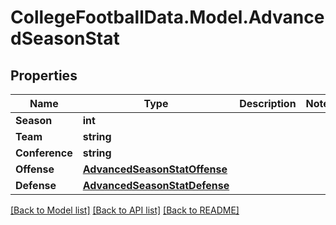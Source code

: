 # CollegeFootballData.Model.AdvancedSeasonStat

## Properties

Name | Type | Description | Notes
------------ | ------------- | ------------- | -------------
**Season** | **int** |  | 
**Team** | **string** |  | 
**Conference** | **string** |  | 
**Offense** | [**AdvancedSeasonStatOffense**](AdvancedSeasonStatOffense.md) |  | 
**Defense** | [**AdvancedSeasonStatDefense**](AdvancedSeasonStatDefense.md) |  | 

[[Back to Model list]](../README.md#documentation-for-models) [[Back to API list]](../README.md#documentation-for-api-endpoints) [[Back to README]](../README.md)

